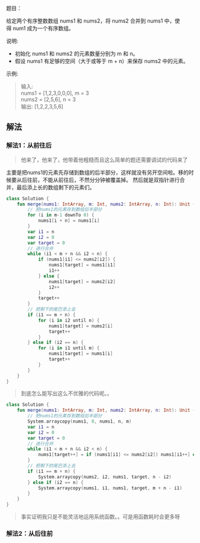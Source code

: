 题目：

给定两个有序整数数组 nums1 和 nums2，将 nums2 合并到 nums1 中，使得 num1 成为一个有序数组。

说明:

* 初始化 nums1 和 nums2 的元素数量分别为 m 和 n。
* 假设 nums1 有足够的空间（大于或等于 m + n）来保存 nums2 中的元素。

示例:

>输入:  
nums1 = [1,2,3,0,0,0], m = 3  
nums2 = [2,5,6],       n = 3  
输出: [1,2,2,3,5,6]  

## 解法
### 解法1：从前往后
>他来了，他来了，他带着他粗糙而且这么简单的题还需要调试的代码来了

主要是把nums1的元素先存储到数组的后半部分，这样就没有另开空间啦。移的时候要从后往前，不能从前往后，不然分分钟被覆盖掉。
然后就是双指针进行合并，最后添上长的数组剩下的元素们。  

```kotlin
class Solution {
    fun merge(nums1: IntArray, m: Int, nums2: IntArray, n: Int): Unit {
        // 把nums1的元素存到数组后半部分
        for (i in m-1 downTo 0) {
            nums1[i + n] = nums1[i]
        }
        var i1 = n
        var i2 = 0
        var target = 0
        // 进行合并
        while (i1 < m + n && i2 < n) {
            if (nums1[i1] <= nums2[i2]) {
                nums1[target] = nums1[i1]
                i1++
            } else {
                nums1[target] = nums2[i2]
                i2++
            }
            target++
        }
        // 把剩下的尾巴添上去
        if (i1 == m + n) {
            for (i in i2 until n) {
                nums1[target] = nums2[i]
                target++
            }
        } else if (i2 == n) {
            for (i in i1 until m) {
                nums1[target] = nums1[i]
                target++
            }
        }
    }
}
```
>到底怎么能写出这么不优雅的代码呢。。
```kotlin
class Solution {
    fun merge(nums1: IntArray, m: Int, nums2: IntArray, n: Int): Unit {
        // 把nums1的元素存到数组后半部分
        System.arraycopy(nums1, 0, nums1, n, m)
        var i1 = n
        var i2 = 0
        var target = 0
        // 进行合并
        while (i1 < m + n && i2 < n) {
            nums1[target++] = if (nums1[i1] <= nums2[i2]) nums1[i1++] else nums2[i2++]
        }
        // 把剩下的尾巴添上去
        if (i1 == m + n) {
            System.arraycopy(nums2, i2, nums1, target, n - i2)
        } else if (i2 == n) {
            System.arraycopy(nums1, i1, nums1, target, m + n - i1)
        }
    }
}
```
>事实证明我只是不能灵活地运用系统函数。。可是用函数耗时会更多呀

### 解法2：从后往前
